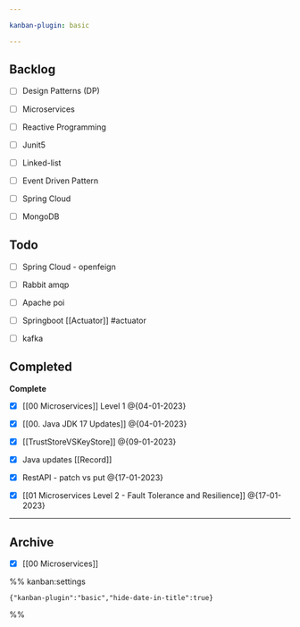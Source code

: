 ```yaml
---

kanban-plugin: basic

---
```


## Backlog

- [ ] Design Patterns (DP)
- [ ] Microservices
- [ ] Reactive Programming
- [ ] Junit5
- [ ] Linked-list
- [ ] Event Driven Pattern
- [ ] Spring Cloud
- [ ] MongoDB


## Todo

- [ ] Spring Cloud - openfeign
- [ ] Rabbit amqp
- [ ] Apache poi
- [ ] Springboot [[Actuator]] #actuator
- [ ] kafka


## Completed

**Complete**
- [x] [[00 Microservices]] Level 1 @{04-01-2023}
- [x] [[00. Java JDK 17 Updates]] @{04-01-2023}
- [x] [[TrustStoreVSKeyStore]] @{09-01-2023}
- [x] Java updates [[Record]]
- [x] RestAPI - patch vs put @{17-01-2023}
- [x] [[01 Microservices Level 2 -  Fault Tolerance and Resilience]] @{17-01-2023}


***

## Archive

- [x] [[00 Microservices]]

%% kanban:settings
```
{"kanban-plugin":"basic","hide-date-in-title":true}
```
%%
